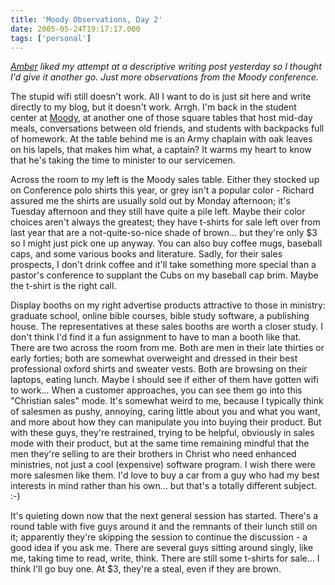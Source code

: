 ```yaml
---
title: 'Moody Observations, Day 2'
date: 2005-05-24T19:17:17.000
tags: ['personal']
---
```


_[Amber](http://www.xanga.com/home.aspx?user=amburgler7) liked my attempt at a descriptive writing post yesterday so I thought I'd give it another go. Just more observations from the Moody conference._

The stupid wifi still doesn't work. All I want to do is just sit here and write directly to my blog, but it doesn't work. Arrgh. I'm back in the student center at [Moody](http://www.moody.edu), at another one of those square tables that host mid-day meals, conversations between old friends, and students with backpacks full of homework. At the table behind me is an Army chaplain with oak leaves on his lapels, that makes him what, a captain? It warms my heart to know that he's taking the time to minister to our servicemen.

Across the room to my left is the Moody sales table. Either they stocked up on Conference polo shirts this year, or grey isn't a popular color - Richard assured me the shirts are usually sold out by Monday afternoon; it's Tuesday afternoon and they still have quite a pile left. Maybe their color choices aren't always the greatest; they have t-shirts for sale left over from last year that are a not-quite-so-nice shade of brown... but they're only $3 so I might just pick one up anyway. You can also buy coffee mugs, baseball caps, and some various books and literature. Sadly, for their sales prospects, I don't drink coffee and it'll take something more special than a pastor's conference to supplant the Cubs on my baseball cap brim. Maybe the t-shirt is the right call.

Display booths on my right advertise products attractive to those in ministry: graduate school, online bible courses, bible study software, a publishing house. The representatives at these sales booths are worth a closer study. I don't think I'd find it a fun assignment to have to man a booth like that. There are two across the room from me. Both are men in their late thirties or early forties; both are somewhat overweight and dressed in their best professional oxford shirts and sweater vests. Both are browsing on their laptops, eating lunch. Maybe I should see if either of them have gotten wifi to work... When a customer approaches, you can see them go into this "Christian sales" mode. It's somewhat weird to me, because I typically think of salesmen as pushy, annoying, caring little about you and what you want, and more about how they can manipulate you into buying their product. But with these guys, they're restrained, trying to be helpful, obviously in sales mode with their product, but at the same time remaining mindful that the men they're selling to are their brothers in Christ who need enhanced ministries, not just a cool (expensive) software program. I wish there were more salesmen like them. I'd love to buy a car from a guy who had my best interests in mind rather than his own... but that's a totally different subject. :-)

It's quieting down now that the next general session has started. There's a round table with five guys around it and the remnants of their lunch still on it; apparently they're skipping the session to continue the discussion - a good idea if you ask me. There are several guys sitting around singly, like me, taking time to read, write, think. There are still some t-shirts for sale... I think I'll go buy one. At $3, they're a steal, even if they are brown.
